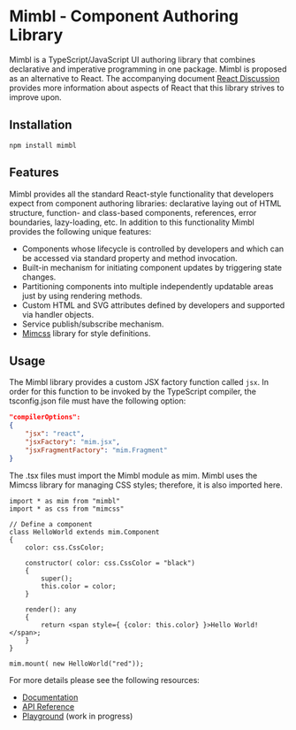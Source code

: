 # Mimbl - Component Authoring Library
Mimbl is a TypeScript/JavaScript UI authoring library that combines declarative and imperative programming in one package. Mimbl is proposed as an alternative to React. The accompanying document [React Discussion](http://mmichlin66.github.io/2019/08/10/React-Discussion.html) provides more information about aspects of React that this library strives to improve upon.

## Installation

```
npm install mimbl
```

## Features
Mimbl provides all the standard React-style functionality that developers expect from component authoring libraries: declarative laying out of HTML structure, function- and class-based components, references, error boundaries, lazy-loading, etc. In addition to this functionality Mimbl provides the following unique features:

- Components whose lifecycle is controlled by developers and which can be accessed via standard property and method invocation.
- Built-in mechanism for initiating component updates by triggering state changes.
- Partitioning components into multiple independently updatable areas just by using rendering methods.
- Custom HTML and SVG attributes defined by developers and supported via handler objects.
- Service publish/subscribe mechanism.
- [Mimcss](https://mmichlin66.github.io/mimcss/guide/introduction.html) library for style definitions.

## Usage
The Mimbl library provides a custom JSX factory function called `jsx`. In order for this function to be invoked by the TypeScript compiler, the tsconfig.json file must have the following option:

```json
"compilerOptions":
{
    "jsx": "react",
    "jsxFactory": "mim.jsx",
    "jsxFragmentFactory": "mim.Fragment"
}
 ```

The .tsx files must import the Mimbl module as mim. Mimbl uses the Mimcss library for managing CSS styles; therefore, it is also imported here.

```tsx
import * as mim from "mimbl"
import * as css from "mimcss"

// Define a component
class HelloWorld extends mim.Component
{
    color: css.CssColor;

    constructor( color: css.CssColor = "black")
    {
        super();
        this.color = color;
    }

    render(): any
    {
        return <span style={ {color: this.color} }>Hello World!</span>;
    }
}

mim.mount( new HelloWorld("red"));
```

For more details please see the following resources:
- [Documentation](https://mmichlin66.github.io/mimbl/introduction.html)
- [API Reference](https://mmichlin66.github.io/mimbl/reference.html)
- [Playground](https://mmichlin66.github.io/mimbl/playground.html) (work in progress)

